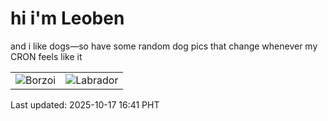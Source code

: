 # hi i'm Leoben

and i like dogs—so have some random dog pics that change whenever my CRON feels like it

|  |  |
|--------|----------|
| ![Borzoi](https://random-dog-vercel.vercel.app/api/random-borzoi?v=1760690508) | ![Labrador](https://random-dog-vercel.vercel.app/api/random-labrador?v=1760690508) |

Last updated: 2025-10-17 16:41 PHT
